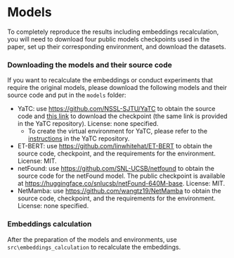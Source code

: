 # Models

To completely reproduce the results including embeddings recalculation, you will need to download four public models checkpoints used in the paper, set up their corresponding environment, and download the datasets.

### Downloading the models and their source code
If you want to recalculate the embeddings or conduct experiments that require the original models, please download the following models and their source code and put in the `models` folder:
- YaTC: use https://github.com/NSSL-SJTU/YaTC to obtain the source code and [this link](https://drive.google.com/file/d/1wWmZN87NgwujSd2-o5nm3HaQUIzWlv16/view?usp=drive_link) to download the checkpoint (the same link is provided in the YaTC repository). License: none specified.
  - To create the virtual environment for YaTC, please refer to the [instructions](https://github.com/NSSL-SJTU/YaTC?tab=readme-ov-file#dependency) in the YaTC repository.
- ET-BERT: use https://github.com/linwhitehat/ET-BERT to obtain the source code, checkpoint, and the requirements for the environment. License: MIT.
- netFound: use https://github.com/SNL-UCSB/netfound to obtain the source code for the netFound model. The public checkpoint is available at https://huggingface.co/snlucsb/netFound-640M-base. License: MIT.
- NetMamba: use https://github.com/wangtz19/NetMamba to obtain the source code, checkpoint, and the requirements for the environment. License: none specified.

### Embeddings calculation
After the preparation of the models and environments, use ```src\embeddings_calculation``` to recalculate the embeddings. 
